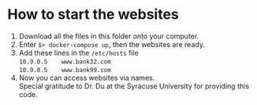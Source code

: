 # How to start the websites
1. Download all the files in this folder onto your computer.
2. Enter `$> docker-compose up`, then the websites are ready. 
3. Add these lines in the `/etc/hosts` file<br>
`10.9.0.5    www.bank32.com` <br>
`10.9.0.5    www.bank99.com` <br>
4. Now you can access websites via names. <br>
Special gratitude to Dr. Du at the Syracuse University for providing this code.
